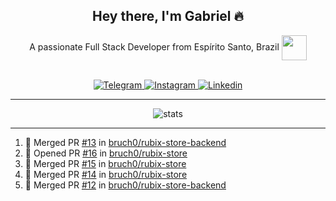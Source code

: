 <div align="center">
  <h2> Hey there, I'm Gabriel 🔥</h2>
  <p>A passionate Full Stack Developer from Espírito Santo, Brazil <img src="https://seeklogo.com/images/B/bandeira-espirito-santo-logo-84A20EA9E2-seeklogo.com.png" width="40" align="center" /></p>
  
</div>
<br>
<!-- Badges Start -->
<div align="center">
  <!-- Outlook Email -->
  <!-- <a href="mailto:carlosgabrielpc@live.com">
    <img src="https://img.shields.io/badge/Microsoft_Outlook-0078D4?style=for-the-badge&logo=microsoft-outlook&logoColor=white" alt="Outlook e-mail">
  </a> -->
  <!-- Telegram -->
  <a href="https://t.me/cgabrieu">
    <img src="https://img.shields.io/badge/Telegram-2CA5E0?style=for-the-badge&logo=telegram&logoColor=white" alt="Telegram">
  </a>
  <a href="https://www.instagram.com/cgavrieu">
    <img src="https://img.shields.io/badge/Instagram-E4405F?style=for-the-badge&logo=instagram&logoColor=white" alt="Instagram">
  </a>
  <!-- Linkedin -->
  <a href="https://www.linkedin.com/in/cgabrieu/">
    <img src="https://img.shields.io/badge/LinkedIn-0077B5?style=for-the-badge&logo=linkedin&logoColor=white" alt="Linkedin">
  </a>
</div>

<hr>

<div align="center">
  
  ![stats](https://github-readme-stats.vercel.app/api?username=cgabrieu&count_private=true&hide=stars,issues&show_icons=true&theme=radical&border_color=fe428e&bg_color=000&border_radius=18&custom_title=GitHub%20Stats)

</div>

<hr>

<!--START_SECTION:activity-->
1. 🎉 Merged PR [#13](https://github.com/bruch0/rubix-store-backend/pull/13) in [bruch0/rubix-store-backend](https://github.com/bruch0/rubix-store-backend)
2. 💪 Opened PR [#16](https://github.com/bruch0/rubix-store/pull/16) in [bruch0/rubix-store](https://github.com/bruch0/rubix-store)
3. 🎉 Merged PR [#15](https://github.com/bruch0/rubix-store/pull/15) in [bruch0/rubix-store](https://github.com/bruch0/rubix-store)
4. 🎉 Merged PR [#14](https://github.com/bruch0/rubix-store/pull/14) in [bruch0/rubix-store](https://github.com/bruch0/rubix-store)
5. 🎉 Merged PR [#12](https://github.com/bruch0/rubix-store-backend/pull/12) in [bruch0/rubix-store-backend](https://github.com/bruch0/rubix-store-backend)
<!--END_SECTION:activity-->
